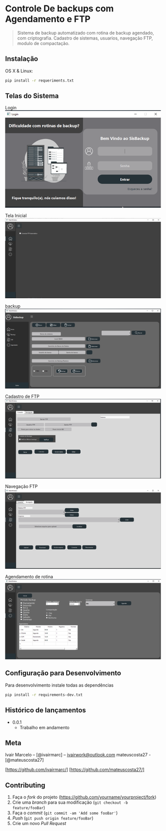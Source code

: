 
# Controle De backups com Agendamento e FTP
> Sistema de backup automatizado com rotina de backup agendado, com criptografia.
Cadastro de sistemas, usuarios, navegação FTP, modulo de compactação.




## Instalação

OS X & Linux:

```sh
pip install -r requeriments.txt
```

## Telas do Sistema


Login
![login](SIST/login.png)

 Tela Inicial
 ![Inicial](SIST/tela_inicial.png)

 backup
 ![backup](SIST/tela_de_backup.png)

 Cadastro de FTP
 ![Cadastro de FTP](SIST/cadastro_ftp.png)

 Navegação FTP
 ![Navegação FTP](SIST/navegação_ftp.png)

 Agendamento de rotina
 ![Agendamento de rotina](SIST/tela_de_agendamento.png)




## Configuração para Desenvolvimento

Para desenvolvimento instale todas as dependências 

```sh
pip install -r requirements-dev.txt
```

## Histórico de lançamentos

* 0.0.1
    * Trabalho em andamento

## Meta

Ivair Marcelo – [@ivairmarc] – ivairwork@outlook.com
mateuscosta27 - [@mateuscosta27]

[https://github.com/ivairmarc/]
[https://github.com/mateuscosta27/]

## Contributing

1. Faça o _fork_ do projeto (<https://github.com/yourname/yourproject/fork>)
2. Crie uma _branch_ para sua modificação (`git checkout -b feature/fooBar`)
3. Faça o _commit_ (`git commit -am 'Add some fooBar'`)
4. _Push_ (`git push origin feature/fooBar`)
5. Crie um novo _Pull Request_


